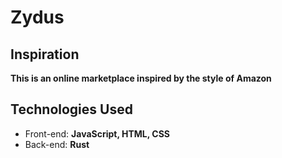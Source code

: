# Zydus

## Inspiration
**This is an online marketplace inspired by the style of Amazon**

## Technologies Used
- Front-end: **JavaScript, HTML, CSS**
- Back-end: **Rust**
